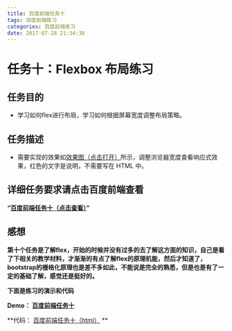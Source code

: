 ```yaml
---
title: 百度前端任务十
tags: 百度前端练习
categories: 百度前端练习
date: 2017-07-28 21:34:38
---
```

任务十：Flexbox 布局练习
====
<!-- more -->
任务目的
---

- 学习如何flex进行布局，学习如何根据屏幕宽度调整布局策略。

任务描述
---
- 需要实现的效果如[效果图（点击打开）](http://7xrp04.com1.z0.glb.clouddn.com/task_1_10_1.png)所示，调整浏览器宽度查看响应式效果，红色的文字是说明，不需要写在 HTML 中。

详细任务要求请点击百度前端查看
---
**“[百度前端任务十（点击查看）](http://ife.baidu.com/task/detail?taskId=10)”**

感想
---
**第十个任务是了解flex，开始的时候并没有过多的去了解这方面的知识，自己是看了下相关的教学材料，才渐渐的有点了解flex的原理机能，然后才知道了，bootstrap的栅格化原理也是差不多如此，不能说是完全的熟悉，但是也是有了一定的基础了解，感觉还是挺好的。**

**下面是练习的演示和代码**

**Demo：
[百度前端任务十](https://rason00.github.io/rason/baidu/010/index.html)**

**代码：
[百度前端任务十（html）](https://github.com/rason00/rason/blob/gh-pages/baidu/010/index.html)
**
